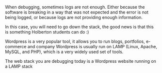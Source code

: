 When debugging, sometimes logs are not enough. Either because the software is breaking in a way that was not expected and the error is not being logged, or because logs are not providing enough information.

In this case, you will need to go down the stack, the good news is that this is something Holberton students can do :)

Wordpress is a very popular tool, it allows you to run blogs, portfolios, e-commerce and company 
Wordpress is usually run on LAMP (Linux, Apache, MySQL, and PHP), which is a very widely used set of tools.

The web stack you are debugging today is a Wordpress website running on a LAMP stack 